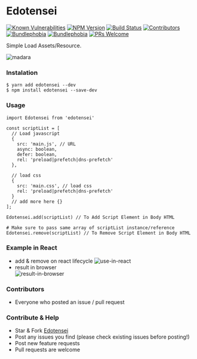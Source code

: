 # Edotensei

[![Known Vulnerabilities](https://snyk.io/test/github/ri7nz/Edotensei/badge.svg)](https://snyk.io/test/github/ri7nz/Edotensei)
[![NPM Version](https://badge.fury.io/js/edotensei.svg)](https://badge.fury.io/js/edotensei)
[![Build Status](https://travis-ci.com/ri7nz/Edotensei.svg?branch=master)](https://travis-ci.com/ri7nz/Edotensei)
[![Contributors](https://badgen.net/github/contributors/ri7nz/edotensei)](https://github.com/contributors/ri7nz/edotensei)
[![Bundlephobia](https://badgen.net/bundlephobia/min/edotensei)](https://bundlephobia.com/result?p=edotensei@1.0.0)
[![Bundlephobia](https://badgen.net/bundlephobia/minzip/edotensei)](https://bundlephobia.com/result?p=edotensei@1.0.0)
[![PRs Welcome](https://img.shields.io/badge/PRs-welcome-green.svg)](https://github.com/ri7nz/Edotensei/pulls)

Simple Load Assets/Resource.   
   
![madara](https://media.tenor.com/images/183c6d46ac5c2a9a90884b4a3713fa54/tenor.gif)

### Instalation
```
$ yarn add edotensei --dev
$ npm install edotensei --save-dev
```

### Usage
```
import Edotensei from 'edotensei'

const scriptList = [
  // Load javascript 
  {
    src: 'main.js', // URL
    async: boolean,
    defer: boolean,
    rel: 'preload|prefetch|dns-prefetch'
  },
  
  // load css
  {
    src: 'main.css', // load css
    rel: 'preload|prefetch|dns-prefetch'
  }
  // add more here {}
];

Edotensei.add(scriptList) // To Add Script Element in Body HTML 

# Make sure to pass same array of scriptList instance/reference
Edotensei.remove(scriptList) // To Remove Script Element in Body HTML

```

### Example in React 
- add & remove on react lifecycle
![use-in-react](https://github.com/ri7nz/Edotensei/blob/master/docs/use-in-react.png)  
- result in browser  
![result-in-browser](https://github.com/ri7nz/Edotensei/blob/master/docs/result-react.png)

### Contributors
- Everyone who posted an issue / pull request
   
### Contribute & Help
- Star & Fork [Edotensei](https://github.com/ri7nz/Edotensei)
- Post any issues you find (please check existing issues before posting!)
- Post new feature requests
- Pull requests are welcome
